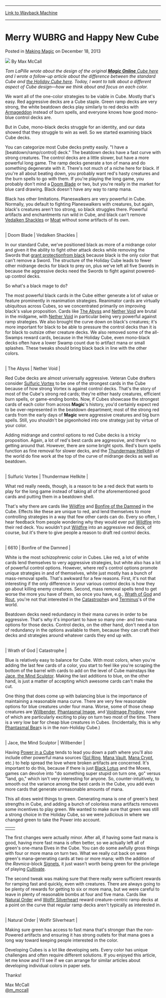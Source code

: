 
---
[Link to Wayback Machine](https://web.archive.org/web/20220517075841/https://magic.wizards.com/en/articles/archive/making-magic/merry-wubrg-and-happy-new-cube-2013-12-18)

[_metadata_:author]:- "Max McCall"
[_metadata_:description]:- "Tom LaPille wrote about the design of the original Magic Online Cube here and I wrote a follow-up article about the difference between the standard Cube and the Holiday Cube here. Today, I want to talk about a different aspect of Cube design—how we think about and focus on each color. We want all of the one-color strategies to be viable in Cube. Mostly that's easy. Red"
[_metadata_:generator]:- "Drupal 7 (http://drupal.org)"
[_metadata_:node]:- "683111"
[_metadata_:publish_date]:- "2013-12-18"
[_metadata_:source]:- "div-main-content"
[_metadata_:title]:- "Merry WUBRG and Happy New Cube"
[_metadata_:wayback_capture_timestamp]:- "2022-05-17 07:58:41"
[_metadata_:wayback_raw_url]:- "https://web.archive.org/web/20220517075841id_/https://magic.wizards.com/en/articles/archive/making-magic/merry-wubrg-and-happy-new-cube-2013-12-18"
[_metadata_:wayback_url]:- "https://magic.wizards.com/en/articles/archive/making-magic/merry-wubrg-and-happy-new-cube-2013-12-18"
---


Merry WUBRG and Happy New Cube
==============================



 Posted in [Making Magic](/en/articles/columns/making-magic)
 on December 18, 2013 






![](https://media.magic.wizards.com/styles/auth_small/public/images/person/wizards_author.jpg)
By Max McCall












*Tom LaPille wrote about the design of the original  [**Magic Online** Cube here](/en/articles/archive/cube-has-six-faces-2012-04-30)  and I wrote a follow-up article about the difference between the standard Cube and [the Holiday Cube here](/en/articles/archive/making-magic/power-cubed-2012-11-27). Today, I want to talk about a different aspect of Cube design—how we think about and focus on each color.*


We want all of the one-color strategies to be viable in Cube. Mostly that's easy. Red aggressive decks are a Cube staple. Green ramp decks are very strong, the white beatdown decks play similarly to red decks with [Armageddon](https://gatherer.wizards.com/Pages/Card/Details.aspx?name=Armageddon) instead of burn spells, and everyone knows how good mono-blue control decks are.


But in Cube, mono-black decks struggle for an identity, and our data showed that they struggle to win as well. So we started examining black Cube decks.


You can categorize most Cube decks pretty easily. "I have a [beatdown/ramp/control] deck." The beatdown decks have a fast curve with strong creatures. The control decks are a little slower, but have a more powerful long game. The ramp decks generate a ton of mana and do something degenerate with it. There's not much of a niche here for black. If you're all about beating down, you probably want red's hasty creatures and the burn spells to go with them. If you're playing the long game, you probably don't mind a [Doom Blade](https://gatherer.wizards.com/Pages/Card/Details.aspx?name=Doom+Blade) or two, but you're really in the market for blue card drawing. Black doesn't have any way to ramp mana.


Black has other limitations. Planeswalkers are very powerful in Cube. Normally, you default to fighting Planeswalkers with creatures, but again, black's creatures aren't too strong, so black struggles there. Powerful artifacts and enchantments run wild in Cube, and black can't remove [Vedalken Shackles](https://gatherer.wizards.com/Pages/Card/Details.aspx?name=Vedalken+Shackles) or [Moat](https://gatherer.wizards.com/Pages/Card/Details.aspx?name=Moat) without some artifacts of its own.




|  |  |
| --- | --- |
| 
Doom Blade
 | 
Vedalken Shackles
 |

In our standard Cube, we've positioned black as more of a midrange color and given it the ability to fight other attack decks while removing the Swords that [grant protection](https://gatherer.wizards.com/Pages/Card/Details.aspx?name=grant+protection)[from black](https://gatherer.wizards.com/Pages/Card/Details.aspx?name=Sword+of+Feast+and+Famine) because black is the only color that can't remove a Sword. The structure of the Holiday Cube leads to fewer other midrange decks for black to prey on, plus we've left all five Swords in because the aggressive decks need the Swords to fight against powered-up control decks.


So what's a black mage to do?


The most powerful black cards in the Cube either generate a lot of value or feature prominently in reanimation strategies. Reanimator cards are virtually ubiquitous across Cubes, so we concentrated primarily on improving black's value proposition. Cards like [The Abyss](https://gatherer.wizards.com/Pages/Card/Details.aspx?name=The+Abyss) and [Nether Void](https://gatherer.wizards.com/Pages/Card/Details.aspx?name=Nether+Void) are brutal in the midgame, with [Nether Void](https://gatherer.wizards.com/Pages/Card/Details.aspx?name=Nether+Void) in particular being very powerful against ramp strategies. We also brought the curve down on black's creatures; it's more important for black to be able to pressure the control decks than it is for black to outsize other creature decks. We also removed some of the all-Swamps reward cards, because in the Holiday Cube, even mono-black decks often have a lower Swamp count due to artifact mana or small splashes. These tweaks should bring black back in line with the other colors.




|  |  |
| --- | --- |
| 
The Abyss
 | 
Nether Void
 |

Red Cube decks are almost universally aggressive. Veteran Cube drafters consider [Sulfuric Vortex](https://gatherer.wizards.com/Pages/Card/Details.aspx?name=Sulfuric+Vortex) to be one of the strongest cards in the Cube because of how strong Vortex is against control decks. That's the story of most of the Cube's strong red cards; they're either hasty creatures, efficient burn spells, or game-ending bombs. Now, if Cubes showcase the strongest cards of each color from across **Magic**'s history, you'd certainly expect red to be over-represented in the beatdown department; most of the strong red cards from the early days of **Magic** were aggressive creatures and big burn spells. Still, you shouldn't be pigeonholed into one strategy just by virtue of your color.


Adding midrange and control options to red Cube decks is a tricky proposition. Again, a lot of red's best cards are aggressive, and there's no getting around that. However, there are some bright spots. Red's burn spells function as fine removal for slower decks, and the [Thundermaw Hellkite](https://gatherer.wizards.com/Pages/Card/Details.aspx?name=Thundermaw+Hellkite)s of the world do fine work at the top of the curve of midrange decks as well as beatdown.




|  |  |
| --- | --- |
| 
Sulfuric Vortex
 | 
Thundermaw Hellkite
 |

What red really needs, though, is a reason to be a red deck that wants to play for the long game instead of taking all of the aforementioned good cards and putting them in a beatdown shell.


That's why there are cards like [Wildfire](https://gatherer.wizards.com/Pages/Card/Details.aspx?name=Wildfire) and [Bonfire of the Damned](https://gatherer.wizards.com/Pages/Card/Details.aspx?name=Bonfire+of+the+Damned) in the Cube. Effects like these are unique to red, and lend themselves to more controlling strategies in a way that few other cards can do. Every so often, I hear feedback from people wondering why they would ever put [Wildfire](https://gatherer.wizards.com/Pages/Card/Details.aspx?name=Wildfire) into their red deck. You wouldn't put [Wildfire](https://gatherer.wizards.com/Pages/Card/Details.aspx?name=Wildfire) into an aggressive red deck, of course, but it's there to give people a reason to draft red control decks.




|  |  |
| --- | --- |
| 
6610
 | 
Bonfire of the Damned
 |

White is the most schizophrenic color in Cubes. Like red, a lot of white cards lend themselves to very aggressive strategies, but white also has a lot of powerful control options. However, where red's control options promote unique strategies in and of themselves, white just mostly has a bunch of mass-removal spells. That's awkward for a few reasons. First, it's not that interesting if the only difference in your various control decks is how they go about killing enemy creatures. Second, mass removal spells tend to get worse the more you have of them, so once you have, e.g., [Wrath of God](https://gatherer.wizards.com/Pages/Card/Details.aspx?name=Wrath+of+God) and [Rout](https://gatherer.wizards.com/Pages/Card/Details.aspx?name=Rout), you're not that interested in the [Catastrophe](https://gatherer.wizards.com/Pages/Card/Details.aspx?name=Catastrophe)s and [Terminus](https://gatherer.wizards.com/Pages/Card/Details.aspx?name=Terminus)'s of the world.


Beatdown decks need redundancy in their mana curves in order to be aggressive. That's why it's important to have so many one- and two-mana options for those decks. Control decks, on the other hand, don't need a ton of redundancy in the options available to them, because they can craft their decks and strategies around whatever cards they end up with.




|  |  |
| --- | --- |
| 
Wrath of God
 | 
Catastrophe
 |

Blue is relatively easy to balance for Cube. With most colors, when you're adding the last few cards of a color, you start to feel like you're scraping the bottom of the barrel with cards to add on the level of Cube mainstays like [Jace, the Mind Sculptor](https://gatherer.wizards.com/Pages/Card/Details.aspx?name=Jace%2C+the+Mind+Sculptor). Making the last additions to blue, on the other hand, is just a matter of accepting which awesome cards can't make the cut.


One thing that does come up with balancing blue is the importance of maintaining a reasonable mana curve. There are very few reasonable options for blue creatures under four mana. Worse, some of those cheap creatures are [Willbender](https://gatherer.wizards.com/Pages/Card/Details.aspx?name=Willbender), [Phantasmal Image](https://gatherer.wizards.com/Pages/Card/Details.aspx?name=Phantasmal+Image), and [Voidmage Prodigy](https://gatherer.wizards.com/Pages/Card/Details.aspx?name=Voidmage+Prodigy), none of which are particularly exciting to play on turn two most of the time. There is a very low bar for cheap blue creatures in Cubes. (Incidentally, this is why [Phantasmal Bear](https://gatherer.wizards.com/Pages/Card/Details.aspx?name=Phantasmal+Bear)s is in the non-Holiday Cube.)




|  |  |
| --- | --- |
| 
Jace, the Mind Sculptor
 | 
Willbender
 |

Having [Power in a Cube](/en/articles/archive/making-magic/power-cubed-2012-11-27) tends to lead you down a path where you'll also include other powerful mana sources ([Sol Ring](https://gatherer.wizards.com/Pages/Card/Details.aspx?name=Sol+Ring), [Mana Vault](https://gatherer.wizards.com/Pages/Card/Details.aspx?name=Mana+Vault), [Mana Crypt](https://gatherer.wizards.com/Pages/Card/Details.aspx?name=Mana+Crypt), etc.) to help spread the love where broken artifacts are concerned. It's important to do this, because if there is just [Black Lotus](https://gatherer.wizards.com/Pages/Card/Details.aspx?name=Black+Lotus) and the Moxes, games can devolve into "do something super stupid on turn one, go" versus "land, go," which isn't very interesting for anyone. So, counter-intuitively, to smooth out the variance among the best cards in the Cube, you add even more cards that generate unreasonable amounts of mana.


This all does weird things to green. Generating mana is one of green's best strengths in Cube, and adding a bunch of colorless mana artifacts removes some incentives to play green. We wanted to make sure that green was still a strong choice in the Holiday Cube, so we were judicious in where we changed green to take the Power into account.




|  |  |
| --- | --- |
|  |  |

The first changes were actually minor. After all, if having some fast mana is good, having more fast mana is often better, so we actually left all of green's one-mana Elves in the Cube. You can do some awfully gross things with four or more mana on turn two. What we really cut back on were green's mana-generating cards at two or more mana; with the addition of the *Ravnica*-block [Signets](http://gatherer.wizards.com/Pages/Search/Default.aspx?output=spoiler&method=visual&name=+%5Bsignet%5D), it just wasn't worth being green for the privilege of playing [Cultivate](https://gatherer.wizards.com/Pages/Card/Details.aspx?name=Cultivate).


The second tweak was making sure that there really were sufficient rewards for ramping fast and quickly, even with creatures. There are always going to be plenty of rewards for getting to six or more mana, but we were careful to leave in plenty of reasonable bombs at four and five mana. Cards like [Natural Order](https://gatherer.wizards.com/Pages/Card/Details.aspx?name=Natural+Order) and [Wolfir Silverheart](https://gatherer.wizards.com/Pages/Card/Details.aspx?name=Wolfir+Silverheart) reward creature-centric ramp decks at a point on the curve that regular ramp decks aren't typically as interested in.




|  |  |
| --- | --- |
| 
Natural Order
 | 
Wolfir Silverheart
 |

Making sure green has access to fast mana that's stronger than the non-Powered artifacts and ensuring it has strong outlets for that mana goes a long way toward keeping people interested in the color.


Developing Cubes is a lot like developing sets. Every color has unique challenges and often require different solutions. If you enjoyed this article, let me know and I'll see if we can arrange for similar articles about developing individual colors in paper sets.


Thanks!


Max McCall  
[@m\_mccall](https://twitter.com/@m_mccall)




 
 






